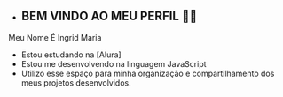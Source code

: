 - ## BEM VINDO AO MEU PERFIL 🌹🌹

Meu Nome É Ingrid Maria
- Estou estudando na [Alura]
- Estou me desenvolvendo na linguagem JavaScript
- Utilizo esse espaço para minha organização e compartilhamento dos meus projetos desenvolvidos.


